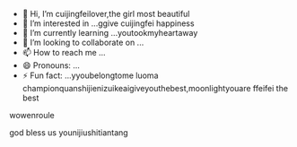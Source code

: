 - 👋 Hi, I’m cuijingfeilover,the girl most beautiful
- 👀 I’m interested in ...ggive cuijingfei happiness
- 🌱 I’m currently learning ...youtookmyheartaway
- 💞️ I’m looking to collaborate on ...
- 📫 How to reach me ...
- 😄 Pronouns: ...
- ⚡ Fun fact: ...yyoubelongtome
luoma championquanshijienizuikeaigiveyouthebest,moonlightyouare ffeifei the best
<!---iif i if i ifcchuanguorenhaizhaodaoni
tottiunico6/tottiunico6 is a ✨ special ✨ repository because its `README.md` (this file) appears on your GitHub profile.you are everythingshouyouican
You can click the Prziyouzizaigeinieview link to take a look at your changes.I LOVE YOUyouarepeinikanlanghuayiduoduounicor
--->wowenroule
god bless us
younijiushitiantang
